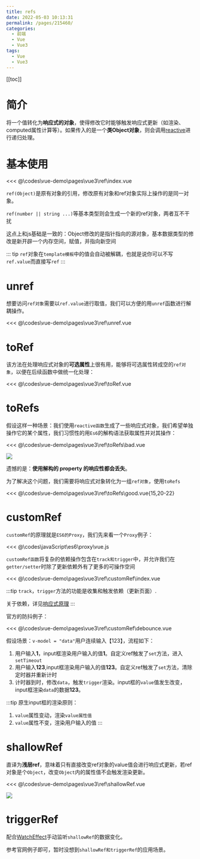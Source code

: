 ```yaml
---
title: refs
date: 2022-05-03 10:13:31
permalink: /pages/215460/
categories:
  - 前端
  - Vue
  - Vue3
tags:
  - Vue
  - Vue3
---
```


[[toc]]

# 简介

将一个值转化为**响应式的对象**，使得修改它时能够触发响应式更新（如渲染、computed属性计算等）。如果传入的是一个**类Object对象**，则会调用[reactive](/pages/f5d7a4/)进行递归处理。

# 基本使用

<<< @\codes\vue-demo\pages\vue3\ref\index.vue

`ref(Object)`是原有对象的引用，修改原有对象和ref对象实际上操作的是同一对象。

`ref(number || string ...)`等基本类型则会生成一个新的ref对象，两者互不干扰

这点上和js基础是一致的：Object修改的是指针指向的源对象，基本数据类型的修改是新开辟一个内存空间，赋值，并指向新空间

::: tip
`ref`对象在`template模板`中的值会自动被解耦，也就是说你可以不写`ref.value`而直接写`ref`
:::


# unref

想要访问`ref对象`需要以`ref.value`进行取值，我们可以方便的用`unref`函数进行解耦操作。

<<< @\codes\vue-demo\pages\vue3\ref\unref.vue

# toRef

该方法在处理响应式对象的**可选属性**上很有用，能够将可选属性转成空的`ref对象`，以便在后续函数中做统一化处理：

<<< @\codes\vue-demo\pages\vue3\ref\toRef.vue

# toRefs

假设这样一种场景：我们使用`reactive函数`生成了一些响应式对象，我们希望单独操作它的某个属性，我们习惯性的用`Es6`的解构语法获取属性并对其操作：

<<< @\codes\vue-demo\pages\vue3\ref\toRefs\bad.vue

![](https://linyc.oss-cn-beijing.aliyuncs.com/torefs.gif)

遗憾的是：**使用解构的 property 的响应性都会丢失**。

为了解决这个问题，我们需要将响应式对象转化为一组`ref对象`，使用`toRefs`

<<< @\codes\vue-demo\pages\vue3\ref\toRefs\good.vue{15,20-22}

# customRef


`customRef`的原理就是`ES6的Proxy`，我们先来看一个`Proxy`例子：

<<< @\codes\javaScript\es6\proxy\vue.js

`customRef函数`将复杂的依赖操作包含在`track和trigger`中，并允许我们在`getter/setter`时除了更新依赖外有了更多的可操作空间

<<< @\codes\vue-demo\pages\vue3\ref\customRef\index.vue

:::tip
`track`，`trigger`方法的功能是收集和触发依赖（更新页面）.

关于依赖，详见[响应式原理](/pages/984d41/)
:::

官方的防抖例子：

<<< @\codes\vue-demo\pages\vue3\ref\customRef\debounce.vue


假设场景：`v-model = "data"`用户连续输入【123】，流程如下：
1.  用户输入**1**，input框渲染用户输入的值**1**。自定义ref触发了`set`方法，进入`setTimeout`
2.  用户输入**123**,input框渲染用户输入的值**123**。自定义ref触发了`set`方法，清除定时器并重新计时
3.  计时器到时，修改`data`，触发`trigger`渲染。input框的`value`值发生改变，input框渲染`data`的数据**123**。

:::tip
原生input框的渲染原则：
  1.  `value`属性变动，渲染`value属性值`
  2.  `value`属性不变，渲染用户输入的值 
:::

# shallowRef

直译为**浅层ref**，意味着只有直接改变ref对象的value值会进行响应式更新，若ref对象是个`Object`，改变`Object`内的属性值不会触发渲染更新。

<<< @\codes\vue-demo\pages\vue3\ref\shallowRef.vue

![](https://linyc.oss-cn-beijing.aliyuncs.com/shallowRef.gif)

# triggerRef

配合[WatchEffect](/pages/f8fb4f/)手动监听`shallowRef`的数据变化。

参考官网例子即可，暂时没想到`shallowRef和triggerRef`的应用场景。